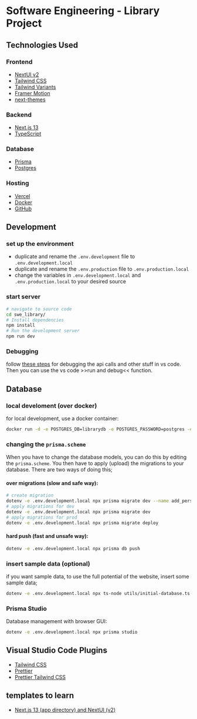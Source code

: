 # Software Engineering - Library Project


## Technologies Used

### Frontend
- [NextUI v2](https://nextui.org/)
- [Tailwind CSS](https://tailwindcss.com/)
- [Tailwind Variants](https://tailwind-variants.org)
- [Framer Motion](https://www.framer.com/motion/)
- [next-themes](https://github.com/pacocoursey/next-themes)

### Backend
- [Next.js 13](https://nextjs.org/docs/getting-started)
- [TypeScript](https://www.typescriptlang.org/)

### Database
- [Prisma](https://www.prisma.io/)
- [Postgres](https://www.postgresql.org/)

### Hosting
- [Vercel](https://vercel.com/)
- [Docker](https://www.docker.com/)
- [GitHub](https://github.com/)


## Development
### set up the environment
- duplicate and rename the `.env.development` file to `.env.development.local`
- duplicate and rename the `.env.production` file to `.env.production.local`
- change the variables in `.env.development.local` and `.env.production.local` to your desired source

### start server
```bash
# navigate to source code
cd swe_library/
# Install dependencies
npm install
# Run the development server
npm run dev
```

### Debugging
follow [these steps](https://nextjs.org/docs/pages/building-your-application/configuring/debugging#debugging-with-vs-code) for debugging the api calls and other stuff in vs code.
Then you can use the vs code >>run and debug<< function.


## Database
### local develoment (over docker)
for local development, use a docker container:
```bash
docker run -d -e POSTGRES_DB=librarydb -e POSTGRES_PASSWORD=postgres -e POSTGRES_USER=postgres -p "6500:5432" postgres
```

### changing the `prisma.scheme`
When you have to change the database models, you can do this by editing the `prisma.scheme`.
You then have to apply (upload) the migrations to your database. There are two ways of doing this;

#### over migrations (slow and safe way):
```bash
# create migration
dotenv -e .env.development.local npx prisma migrate dev --name add_person_table
# apply migrations for dev
dotenv -e .env.development.local npx prisma migrate dev
# apply migrations for prod
dotenv -e .env.development.local npx prisma migrate deploy
```

#### hard push (fast and unsafe way):
```bash
dotenv -e .env.development.local npx prisma db push
```

### insert sample data (optional)
if you want sample data, to use the full potential of the website, insert some sample data;
```bash
dotenv -e .env.development.local npx ts-node utils/initial-database.ts
```

### Prisma Studio
Database management with browser GUI:
```bash
dotenv -e .env.development.local npx prisma studio
```


## Visual Studio Code Plugins
- [Tailwind CSS](https://marketplace.visualstudio.com/items?itemName=bradlc.vscode-tailwindcss)
- [Prettier](https://marketplace.visualstudio.com/items?itemName=esbenp.prettier-vscode)
- [Prettier Tailwind CSS](https://github.com/tailwindlabs/prettier-plugin-tailwindcss)


## templates to learn
- [Next.js 13 (app directory) and NextUI (v2)](https://github.com/nextui-org/next-app-template/tree/main)